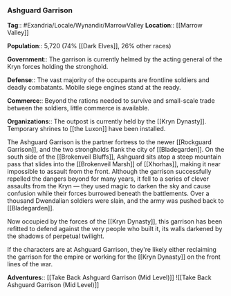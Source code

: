 ### Ashguard Garrison
**Tag**:: #Exandria/Locale/Wynandir/MarrowValley
**Location**:: [[Marrow Valley]]

**Population**:: 5,720 (74% [[Dark Elves]], 26% other races)

**Government**:: The garrison is currently helmed by the acting general of the Kryn forces holding the stronghold.

**Defense**:: The vast majority of the occupants are frontline soldiers and deadly combatants. Mobile siege engines stand at the ready.

**Commerce**:: Beyond the rations needed to survive and small-scale trade between the soldiers, little commerce is available.

**Organizations**:: The outpost is currently held by the [[Kryn Dynasty]]. Temporary shrines to [[the Luxon]] have been installed.

The Ashguard Garrison is the partner fortress to the newer [[Rockguard Garrison]], and the two strongholds flank the city of [[Bladegarden]]. On the south side of the [[Brokenveil Bluffs]], Ashguard sits atop a steep mountain pass that slides into the [[Brokenveil Marsh]] of [[Xhorhas]], making it near impossible to assault from the front. Although the garrison successfully repelled the dangers beyond for many years, it fell to a series of clever assaults from the Kryn — they used magic to darken the sky and cause confusion while their forces burrowed beneath the battlements. Over a thousand Dwendalian soldiers were slain, and the army was pushed back to [[Bladegarden]].

Now occupied by the forces of the [[Kryn Dynasty]], this garrison has been refitted to defend against the very people who built it, its walls darkened by the shadows of perpetual twilight.

If the characters are at Ashguard Garrison, they're likely either reclaiming the garrison for the empire or working for the [[Kryn Dynasty]] on the front lines of the war.

**Adventures**:: [[Take Back Ashguard Garrison (Mid Level)]]
![[Take Back Ashguard Garrison (Mid Level)]]